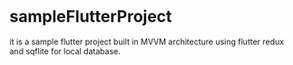 # sampleFlutterProject
it is a sample flutter project built in MVVM architecture using flutter redux and sqflite for local database.
